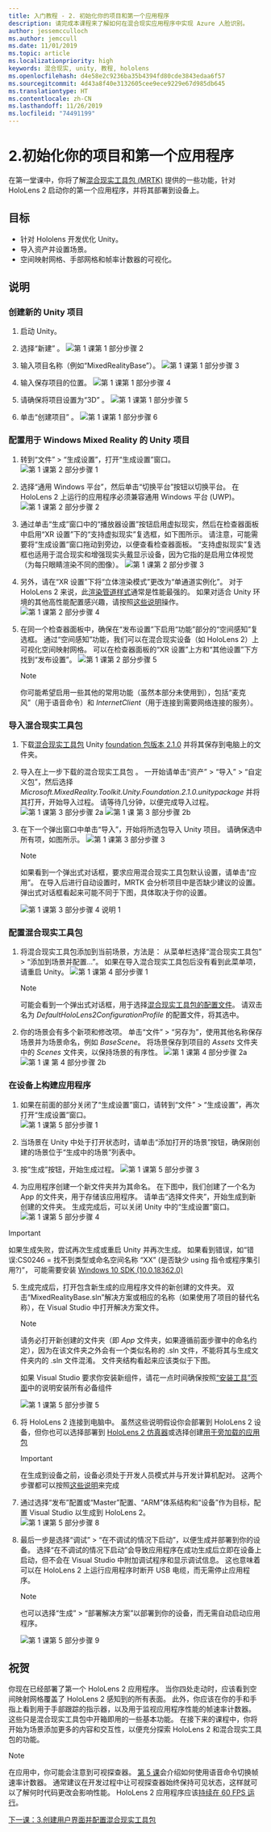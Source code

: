 ```yaml
---
title: 入门教程 - 2. 初始化你的项目和第一个应用程序
description: 请完成本课程来了解如何在混合现实应用程序中实现 Azure 人脸识别。
author: jessemcculloch
ms.author: jemccull
ms.date: 11/01/2019
ms.topic: article
ms.localizationpriority: high
keywords: 混合现实, unity, 教程, hololens
ms.openlocfilehash: d4e58e2c9236ba35b4394fd80cde3843edaa6f57
ms.sourcegitcommit: 4d43a8f40e3132605cee9ece9229e67d985db645
ms.translationtype: HT
ms.contentlocale: zh-CN
ms.lasthandoff: 11/26/2019
ms.locfileid: "74491199"
---
```

# <a name="2-initializing-your-project-and-first-application"></a>2.初始化你的项目和第一个应用程序

在第一堂课中，你将了解[混合现实工具包 (MRTK)]() 提供的一些功能，针对 HoloLens 2 启动你的第一个应用程序，并将其部署到设备上。

## <a name="objectives"></a>目标

* 针对 Hololens 开发优化 Unity。
* 导入资产并设置场景。
* 空间映射网格、手部网格和帧率计数器的可视化。

## <a name="instructions"></a>说明

### <a name="create-new-unity-project"></a>创建新的 Unity 项目

1. 启动 Unity。
2. 选择“新建”  。
![第 1 课第 1 部分步骤 2](images/mrlearning-base-ch1-1-step2.JPG)

3. 输入项目名称（例如“MixedRealityBase”）。
![第 1 课第 1 部分步骤 3](images/mrlearning-base-ch1-1-step3.JPG)
4. 输入保存项目的位置。
![第 1 课第 1 部分步骤 4](images/mrlearning-base-ch1-1-step4.JPG)
5. 请确保将项目设置为“3D”  。
![第 1 课第 1 部分步骤 5](images/mrlearning-base-ch1-1-step5.JPG)
6. 单击“创建项目”  。
![第 1 课第 1 部分步骤 6](images/mrlearning-base-ch1-1-step6.JPG)


### <a name="configure-the-unity-project-for-windows-mixed-reality"></a>配置用于 Windows Mixed Reality 的 Unity 项目

1. 转到“文件” > “生成设置”，打开“生成设置”窗口。   
![第 1 课第 2 部分步骤 1](images/mrlearning-base-ch1-2-step1.JPG)
2. 选择“通用 Windows 平台”，然后单击“切换平台”按钮以切换平台。   在 HoloLens 2 上运行的应用程序必须兼容通用 Windows 平台 (UWP)。
![第 1 课第 2 部分步骤 2](images/mrlearning-base-ch1-2-step2.JPG)
3. 通过单击“生成”窗口中的“播放器设置”按钮启用虚拟现实，然后在检查器面板中启用“XR 设置”下的“支持虚拟现实”复选框，如下图所示。   请注意，可能需要将“生成设置”窗口拖动到旁边，以便查看检查器面板。  “支持虚拟现实”复选框也适用于混合现实和增强现实头戴显示设备，因为它指的是启用立体视觉（为每只眼睛渲染不同的图像）。  ![第 1 课第 2 部分步骤 3](images/mrlearning-base-ch1-2-step3.JPG)
4. 另外，请在“XR 设置”下将“立体渲染模式”更改为“单通道实例化”。   对于 HoloLens 2 来说，此[渲染管道样式](https://docs.unity3d.com/Manual/SinglePassStereoRenderingHoloLens.html)通常是性能最强的。 如果对适合 Unity 环境的其他高性能配置感兴趣，请按照[这些说明](recommended-settings-for-unity.md)操作。
![第 1 课第 2 部分步骤 4](images/mrlearning-base-ch1-2-step4.jpg)
5. 在同一个检查器面板中，确保在“发布设置”下启用“功能”部分的“空间感知”复选框。   通过“空间感知”功能，我们可以在混合现实设备（如 HoloLens 2）上可视化空间映射网格。 可以在检查器面板的“XR 设置”上方和“其他设置”下方找到“发布设置”。
![第 1 课第 2 部分步骤 5](images/mrlearning-base-ch1-2-step5.JPG)

    > [!NOTE]
    > 你可能希望启用一些其他的常用功能（虽然本部分未使用到），包括“麦克风”（用于语音命令）和 *InternetClient*（用于连接到需要网络连接的服务）。 

### <a name="import-the-mixed-reality-toolkit"></a>导入混合现实工具包

1. 下载[混合现实工具包](https://github.com/microsoft/MixedRealityToolkit-Unity/releases) Unity [foundation 包版本 2.1.0](https://github.com/microsoft/MixedRealityToolkit-Unity/releases/download/v2.1.0/Microsoft.MixedReality.Toolkit.Unity.Foundation.2.1.0.unitypackage) 并将其保存到电脑上的文件夹。

2. 导入在上一步下载的混合现实工具包  。 一开始请单击“资产”   >   “导入” >   “自定义包”，然后选择 *Microsoft.MixedReality.Toolkit.Unity.Foundation.2.1.0.unitypackage* 并将其打开，开始导入过程。 请等待几分钟，以便完成导入过程。
    ![第 1 课第 3 部分步骤 2a](images/mrlearning-base-ch1-3-step2a.JPG) ![第 1 课 第 3 部分步骤 2b](images/mrlearning-base-ch1-3-step2b.JPG)

3. 在下一个弹出窗口中单击“导入”，开始将所选包导入 Unity 项目。  请确保选中所有项，如图所示。
    ![第 1 课第 3 部分步骤 3](images/mrlearning-base-ch1-3-step3.JPG)

    > [!NOTE]
    > 如果看到一个弹出式对话框，要求应用混合现实工具包默认设置，请单击“应用”。  在导入后进行自动设置时，MRTK 会分析项目中是否缺少建议的设置。 弹出式对话框看起来可能不同于下图，具体取决于你的设置。

    ![第 1 课第 3 部分步骤 4 说明 1](images/mrlearning-base-ch1-3-step4-note1.JPG)

### <a name="configure-the-mixed-reality-toolkit"></a>配置混合现实工具包

1. 将混合现实工具包添加到当前场景，方法是：  从菜单栏选择“混合现实工具包”   >   “添加到场景并配置...”。 如果在导入混合现实工具包后没有看到此菜单项，请重启 Unity。
    ![第 1 课第 4 部分步骤 1](images/mrlearning-base-ch1-4-step1.JPG)

    > [!NOTE]
    > 可能会看到一个弹出式对话框，用于选择[混合现实工具包的配置文件](https://microsoft.github.io/MixedRealityToolkit-Unity/Documentation/Profiles/Profiles.html)。 请双击名为 *DefaultHoloLens2ConfigurationProfile* 的配置文件，将其选中。

2. 你的场景会有多个新项和修改项。 单击“文件” > “另存为”，使用其他名称保存场景并为场景命名，例如 *BaseScene*。   将场景保存到项目的 *Assets* 文件夹中的 *Scenes* 文件夹，以保持场景的有序性。
    ![第 1 课第 4 部分步骤 2a](images/mrlearning-base-ch1-4-step2a.JPG) ![第 1 课 第 4 部分步骤 2b](images/mrlearning-base-ch1-4-step2b.JPG)

### <a name="build-your-application-to-your-device"></a>在设备上构建应用程序

1. 如果在前面的部分关闭了“生成设置”窗口，请转到“文件” > “生成设置”，再次打开“生成设置”窗口。    
    ![第 1 课第 5 部分步骤 1](images/mrlearning-base-ch1-5-step1.JPG)

2. 当场景在 Unity 中处于打开状态时，请单击“添加打开的场景”按钮，确保刚创建的场景位于“生成中的场景”列表中。  

3. 按“生成”按钮，开始生成过程。 
    ![第 1 课第 5 部分步骤 3](images/mrlearning-base-ch1-5-step3.JPG)

4. 为应用程序创建一个新文件夹并为其命名。 在下图中，我们创建了一个名为 App 的文件夹，用于存储该应用程序。 请单击“选择文件夹”，开始生成到新创建的文件夹。  生成完成后，可以关闭 Unity 中的“生成设置”窗口。 
    ![第 1 课第 5 部分步骤 4](images/mrlearning-base-ch1-5-step4.JPG)

  > [!IMPORTANT]
  > 如果生成失败，尝试再次生成或重启 Unity 并再次生成。 如果看到错误，如“错误:CS0246 = 找不到类型或命名空间名称 “XX” (是否缺少 using 指令或程序集引用?)”， 可能需要安装 [Windows 10 SDK (10.0.18362.0)](https://developer.microsoft.com//windows/downloads/windows-10-sdk)

5. 生成完成后，打开包含新生成的应用程序文件的新创建的文件夹。 双击“MixedRealityBase.sln”解决方案或相应的名称（如果使用了项目的替代名称），在 Visual Studio 中打开解决方案文件。 

    > [!NOTE]
    > 请务必打开新创建的文件夹（即 *App* 文件夹，如果遵循前面步骤中的命名约定），因为在该文件夹之外会有一个类似名称的 .sln 文件，不能将其与生成文件夹内的 .sln 文件混淆。 文件夹结构看起来应该类似于下图。
    >
    > 如果 Visual Studio 要求你安装新组件，请花一点时间确保按照[“安装工具”页面](install-the-tools.md)中的说明安装所有必备组件

    ![第 1 课第 5 部分步骤 5](images/mrlearning-base-ch1-5-step5.JPG)

6. 将 HoloLens 2 连接到电脑中。 虽然这些说明假设你会部署到 HoloLens 2 设备，但你也可以选择部署到 [HoloLens 2 仿真器](using-the-hololens-emulator.md)或选择创建[用于旁加载的应用包](<https://docs.microsoft.com//windows/uwp/packaging/packaging-uwp-apps>)

    > [!IMPORTANT]
    > 在生成到设备之前，设备必须处于开发人员模式并与开发计算机配对。  这两个步骤都可以按照[这些说明](using-visual-studio.md)来完成

7. 通过选择“发布”配置或“Master”配置、“ARM”体系结构和“设备”作为目标，配置 Visual Studio 以生成到 HoloLens 2。    
    ![第 1 课第 5 部分步骤 8](images/mrlearning-base-ch1-5-step7.JPG)

8. 最后一步是选择“调试” > “在不调试的情况下启动”，以便生成并部署到你的设备。   选择“在不调试的情况下启动”会导致应用程序在成功生成后立即在设备上启动，但不会在 Visual Studio 中附加调试程序和显示调试信息。  这也意味着可以在 HoloLens 2 上运行应用程序时断开 USB 电缆，而无需停止应用程序。

    > [!NOTE]
    > 也可以选择“生成” > “部署解决方案”以部署到你的设备，而无需自动启动应用程序。  

    ![第 1 课第 5 部分步骤 9](images/mrlearning-base-ch1-5-step8.JPG)

## <a name="congratulations"></a>祝贺

你现在已经部署了第一个 HoloLens 2 应用程序。 当你四处走动时，应该看到空间映射网格覆盖了 HoloLens 2 感知到的所有表面。 此外，你应该在你的手和手指上看到用于手部跟踪的指示器，以及用于监视应用程序性能的帧速率计数器。 这些只是混合现实工具包中开箱即用的一些基本功能。 在接下来的课程中，你将开始为场景添加更多的内容和交互性，以便充分探索 HoloLens 2 和混合现实工具包的功能。

> [!NOTE]
> 在应用中，你可能会注意到可视探查器。 [第 5 课](mrlearning-base-ch5.md)会介绍如何使用语音命令切换帧速率计数器。 通常建议在开发过程中让可视探查器始终保持可见状态，这样就可以了解何时代码更改会影响性能。 HoloLens 2 应用程序应该[持续在 60 FPS 运行](understanding-performance-for-mixed-reality.md)。

[下一课：3.创建用户界面并配置混合现实工具包](mrlearning-base-ch2.md)
